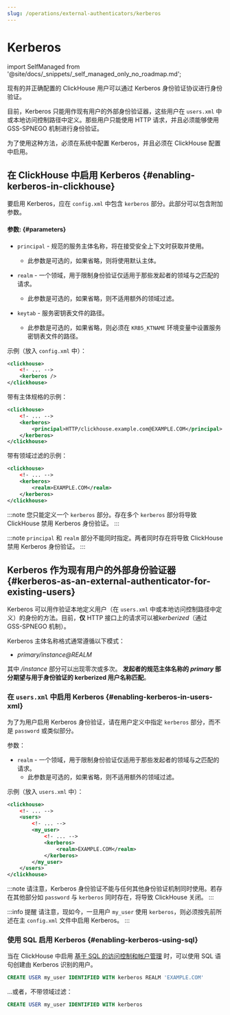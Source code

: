 ```yaml
---
slug: /operations/external-authenticators/kerberos
---
```


# Kerberos
import SelfManaged from '@site/docs/_snippets/_self_managed_only_no_roadmap.md';

<SelfManaged />

现有的并正确配置的 ClickHouse 用户可以通过 Kerberos 身份验证协议进行身份验证。

目前，Kerberos 只能用作现有用户的外部身份验证器，这些用户在 `users.xml` 中或本地访问控制路径中定义。那些用户只能使用 HTTP 请求，并且必须能够使用 GSS-SPNEGO 机制进行身份验证。

为了使用这种方法，必须在系统中配置 Kerberos，并且必须在 ClickHouse 配置中启用。

## 在 ClickHouse 中启用 Kerberos {#enabling-kerberos-in-clickhouse}

要启用 Kerberos，应在 `config.xml` 中包含 `kerberos` 部分。此部分可以包含附加参数。

#### 参数: {#parameters}

- `principal` - 规范的服务主体名称，将在接受安全上下文时获取并使用。
    - 此参数是可选的，如果省略，则将使用默认主体。

- `realm` - 一个领域，用于限制身份验证仅适用于那些发起者的领域与之匹配的请求。
    - 此参数是可选的，如果省略，则不适用额外的领域过滤。

- `keytab` - 服务密钥表文件的路径。
    - 此参数是可选的，如果省略，则必须在 `KRB5_KTNAME` 环境变量中设置服务密钥表文件的路径。

示例（放入 `config.xml` 中）：

```xml
<clickhouse>
    <!- ... -->
    <kerberos />
</clickhouse>
```

带有主体规格的示例：

```xml
<clickhouse>
    <!- ... -->
    <kerberos>
        <principal>HTTP/clickhouse.example.com@EXAMPLE.COM</principal>
    </kerberos>
</clickhouse>
```

带有领域过滤的示例：

```xml
<clickhouse>
    <!- ... -->
    <kerberos>
        <realm>EXAMPLE.COM</realm>
    </kerberos>
</clickhouse>
```

:::note
您只能定义一个 `kerberos` 部分。存在多个 `kerberos` 部分将导致 ClickHouse 禁用 Kerberos 身份验证。
:::

:::note
`principal` 和 `realm` 部分不能同时指定。两者同时存在将导致 ClickHouse 禁用 Kerberos 身份验证。
:::

## Kerberos 作为现有用户的外部身份验证器 {#kerberos-as-an-external-authenticator-for-existing-users}

Kerberos 可以用作验证本地定义用户（在 `users.xml` 中或本地访问控制路径中定义）的身份的方法。目前，**仅** HTTP 接口上的请求可以被*kerberized*（通过 GSS-SPNEGO 机制）。

Kerberos 主体名称格式通常遵循以下模式：

- *primary/instance@REALM*

其中 */instance* 部分可以出现零次或多次。 **发起者的规范主体名称的 *primary* 部分期望与用于身份验证的 kerberized 用户名称匹配**。

### 在 `users.xml` 中启用 Kerberos {#enabling-kerberos-in-users-xml}

为了为用户启用 Kerberos 身份验证，请在用户定义中指定 `kerberos` 部分，而不是 `password` 或类似部分。

参数：

- `realm` - 一个领域，用于限制身份验证仅适用于那些发起者的领域与之匹配的请求。
    - 此参数是可选的，如果省略，则不适用额外的领域过滤。

示例（放入 `users.xml` 中）：

```xml
<clickhouse>
    <!- ... -->
    <users>
        <!- ... -->
        <my_user>
            <!- ... -->
            <kerberos>
                <realm>EXAMPLE.COM</realm>
            </kerberos>
        </my_user>
    </users>
</clickhouse>
```

:::note
请注意，Kerberos 身份验证不能与任何其他身份验证机制同时使用。若存在其他部分如 `password` 与 `kerberos` 同时存在，将导致 ClickHouse 关闭。
:::

:::info 提醒
请注意，现如今，一旦用户 `my_user` 使用 `kerberos`，则必须按先前所述在主 `config.xml` 文件中启用 Kerberos。
:::

### 使用 SQL 启用 Kerberos {#enabling-kerberos-using-sql}

当在 ClickHouse 中启用 [基于 SQL 的访问控制和帐户管理](/operations/access-rights#access-control-usage) 时，可以使用 SQL 语句创建由 Kerberos 识别的用户。

```sql
CREATE USER my_user IDENTIFIED WITH kerberos REALM 'EXAMPLE.COM'
```

...或者，不带领域过滤：

```sql
CREATE USER my_user IDENTIFIED WITH kerberos
```

